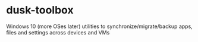 # dusk-toolbox
Windows 10 (more OSes later) utilities to synchronize/migrate/backup apps, files and settings across devices and VMs
